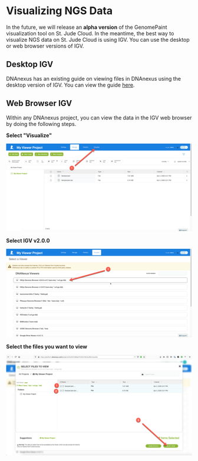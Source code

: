 # Visualizing NGS Data

In the future, we will release an **alpha version** of the GenomePaint visualization tool on St. Jude Cloud. In the meantime, the best way to visualize NGS data on St. Jude Cloud is using IGV. You can use the desktop or web browser versions of IGV.

## Desktop IGV

DNAnexus has an existing guide on viewing files in DNAnexus using the desktop version of IGV. You can view the guide [here](https://documentation.dnanexus.com/science/using-igv-with-dnanexus).

## Web Browser IGV

Within any DNAnexus project, you can view the data in the IGV web browser by doing the following steps.

**Select "Visualize"**

![](../../images/guides/covid-19/visualizer-igv-1.png)

**Select IGV v2.0.0**

![](../../images/guides/covid-19/visualizer-igv-2.png)

**Select the files you want to view**

![](../../images/guides/covid-19/visualizer-igv-3.png)

